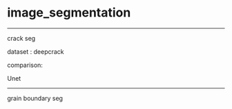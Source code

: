 # image_segmentation



---
crack seg

dataset : deepcrack


comparison:

Unet  



---
grain boundary seg


